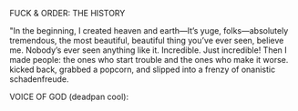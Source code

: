 FUCK & ORDER: THE HISTORY

"In the beginning, I created heaven and earth—It’s yuge, folks—absolutely tremendous, the most beautiful, beautiful thing you’ve ever seen, believe me. Nobody’s ever seen anything like it. Incredible. Just incredible!
Then I made people: the ones who start trouble and the ones who make it worse.
kicked back, grabbed a popcorn, and slipped into a frenzy of onanistic schadenfreude.



VOICE OF GOD (deadpan cool):
